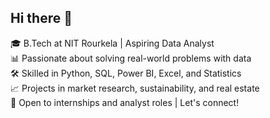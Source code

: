 ## Hi there 👋

🎓 B.Tech at NIT Rourkela | Aspiring Data Analyst  
📊 Passionate about solving real-world problems with data  
🛠️ Skilled in Python, SQL, Power BI, Excel, and Statistics  
📈 Projects in market research, sustainability, and real estate  
🚀 Open to internships and analyst roles | Let's connect!
<!--
**VarshitXch/VarshitXch** is a ✨ _special_ ✨ repository because its `README.md` (this file) appears on your GitHub profile.

Here are some ideas to get you started:

- 🔭 I’m currently working on ...
- 🌱 I’m currently learning ...
- 👯 I’m looking to collaborate on ...
- 🤔 I’m looking for help with ...
- 💬 Ask me about ...
- 📫 How to reach me: ...
- 😄 Pronouns: ...
- ⚡ Fun fact: ...
-->
